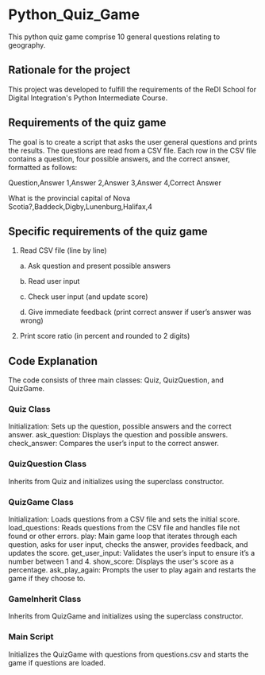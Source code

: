 # Python_Quiz_Game
This python quiz game comprise 10 general questions relating to geography.

## Rationale for the project

This project was developed to fulfill the requirements of the ReDI School for Digital Integration's Python Intermediate Course.

## Requirements of the quiz game
The goal is to create a script that asks the user general questions and prints the results. The questions are read from a CSV file. Each row in the CSV file contains a question, four possible answers, and the correct answer, formatted as follows: 

Question,Answer 1,Answer 2,Answer 3,Answer 4,Correct Answer

What is the provincial capital of Nova Scotia?,Baddeck,Digby,Lunenburg,Halifax,4

## Specific requirements of the quiz game
1. Read CSV file (line by line)
   
   a. Ask question and present possible answers
   
   b. Read user input
   
   c. Check user input (and update score)
   
   d. Give immediate feedback (print correct answer if user’s answer was  wrong)
   
3. Print score ratio (in percent and rounded to 2 digits)
## Code Explanation
The code consists of three main classes: Quiz, QuizQuestion, and QuizGame.

### Quiz Class
Initialization: Sets up the question, possible answers and the correct answer.
ask_question: Displays the question and possible answers.
check_answer: Compares the user’s input to the correct answer.
### QuizQuestion Class
Inherits from Quiz and initializes using the superclass constructor.
### QuizGame Class
Initialization: Loads questions from a CSV file and sets the initial score.
load_questions: Reads questions from the CSV file and handles file not found or other errors.
play: Main game loop that iterates through each question, asks for user input, checks the answer, provides feedback, and updates the score.
get_user_input: Validates the user’s input to ensure it’s a number between 1 and 4.
show_score: Displays the user's score as a percentage.
ask_play_again: Prompts the user to play again and restarts the game if they choose to.
### GameInherit Class
Inherits from QuizGame and initializes using the superclass constructor.
### Main Script
Initializes the QuizGame with questions from questions.csv and starts the game if questions are loaded.
